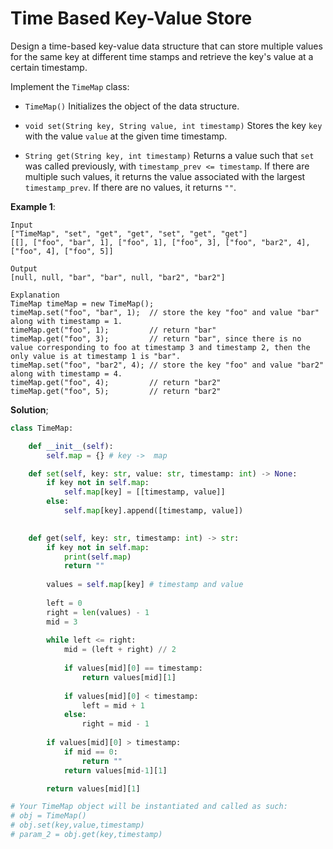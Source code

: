 # Time Based Key-Value Store

Design a time-based key-value data structure that can store multiple 
values for the same key at different time stamps and retrieve the key's 
value at a certain timestamp.

Implement the `TimeMap` class:

- `TimeMap()` Initializes the object of the data structure.

- `void set(String key, String value, int timestamp)` Stores the key 
`key` with the value `value` at the given time timestamp.

- `String get(String key, int timestamp)` Returns a value such that `set` 
was called previously, with `timestamp_prev <= timestamp`. If there are 
multiple such values, it returns the value associated with the largest 
`timestamp_prev`. If there are no values, it returns `""`.


**Example 1**:

```
Input
["TimeMap", "set", "get", "get", "set", "get", "get"]
[[], ["foo", "bar", 1], ["foo", 1], ["foo", 3], ["foo", "bar2", 4], ["foo", 4], ["foo", 5]]

Output
[null, null, "bar", "bar", null, "bar2", "bar2"]

Explanation
TimeMap timeMap = new TimeMap();
timeMap.set("foo", "bar", 1);  // store the key "foo" and value "bar" along with timestamp = 1.
timeMap.get("foo", 1);         // return "bar"
timeMap.get("foo", 3);         // return "bar", since there is no value corresponding to foo at timestamp 3 and timestamp 2, then the only value is at timestamp 1 is "bar".
timeMap.set("foo", "bar2", 4); // store the key "foo" and value "bar2" along with timestamp = 4.
timeMap.get("foo", 4);         // return "bar2"
timeMap.get("foo", 5);         // return "bar2"
```

**Solution**;

```python
class TimeMap:

    def __init__(self):
        self.map = {} # key ->  map 

    def set(self, key: str, value: str, timestamp: int) -> None:
        if key not in self.map:
            self.map[key] = [[timestamp, value]]
        else:
            self.map[key].append([timestamp, value])
            

    def get(self, key: str, timestamp: int) -> str:
        if key not in self.map:
            print(self.map)
            return ""
        
        values = self.map[key] # timestamp and value
        
        left = 0
        right = len(values) - 1
        mid = 3
        
        while left <= right:
            mid = (left + right) // 2
            
            if values[mid][0] == timestamp:
                return values[mid][1]
            
            if values[mid][0] < timestamp:
                left = mid + 1
            else:
                right = mid - 1
        
        if values[mid][0] > timestamp:
            if mid == 0:
                return ""
            return values[mid-1][1]

        return values[mid][1]

# Your TimeMap object will be instantiated and called as such:
# obj = TimeMap()
# obj.set(key,value,timestamp)
# param_2 = obj.get(key,timestamp)
```